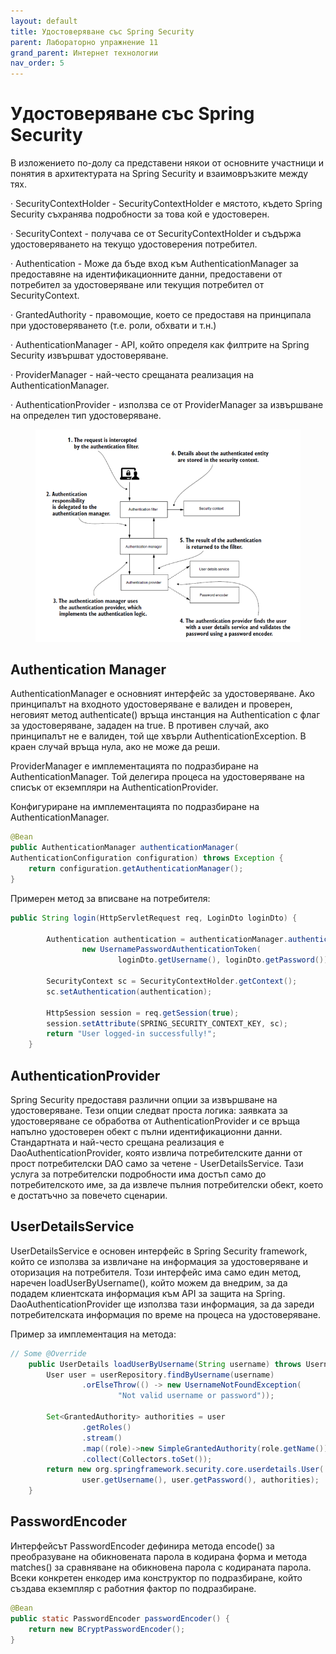 ```yaml
---
layout: default
title: Удостоверяване със Spring Security
parent: Лабораторно упражнение 11
grand_parent: Интернет технологии
nav_order: 5
---
```


# Удостоверяване със Spring Security

В изложението по-долу са представени някои от основните участници и понятия в архитектурата на Spring Security и взаимовръзките между тях.  

·       SecurityContextHolder - SecurityContextHolder е мястото, където Spring Security съхранява подробности за това кой е удостоверен.

·       SecurityContext - получава се от SecurityContextHolder и съдържа удостоверяването на текущо удостоверения потребител.

·       Authentication - Може да бъде вход към AuthenticationManager за предоставяне на идентификационните данни, предоставени от потребител за удостоверяване или текущия потребител от SecurityContext.

·       GrantedAuthority - правомощие, което се предоставя на принципала при удостоверяването (т.е. роли, обхвати и т.н.)

·       AuthenticationManager - API, който определя как филтрите на Spring Security извършват удостоверяване.

·       ProviderManager - най-често срещаната реализация на AuthenticationManager.

·       AuthenticationProvider - използва се от ProviderManager за извършване на определен тип удостоверяване.


<figure><img src="../../../assets/security1.png" alt=""><figcaption></figcaption></figure>

## Authentication Manager

AuthenticationManager е основният  интерфейс за удостоверяване. Ако принципалът на входното удостоверяване е валиден и проверен, неговият метод authenticate() връща инстанция на Authentication с флаг за удостоверяване, зададен на true. В противен случай, ако принципалът не е валиден, той ще хвърли AuthenticationException. В краен случай връща нула, ако не може да реши.

ProviderManager е имплементацията по подразбиране на AuthenticationManager. Той делегира процеса на удостоверяване на списък от екземпляри на AuthenticationProvider.

Конфигуриране на имплементацията по подразбиране на AuthenticationManager.

```java
@Bean
public AuthenticationManager authenticationManager(
AuthenticationConfiguration configuration) throws Exception {
    return configuration.getAuthenticationManager();
}
```
Примерен метод за вписване на потребителя:

```java
public String login(HttpServletRequest req, LoginDto loginDto) {

        Authentication authentication = authenticationManager.authenticate(
                new UsernamePasswordAuthenticationToken(
                        loginDto.getUsername(), loginDto.getPassword()));

        SecurityContext sc = SecurityContextHolder.getContext();
        sc.setAuthentication(authentication);

        HttpSession session = req.getSession(true);
        session.setAttribute(SPRING_SECURITY_CONTEXT_KEY, sc);
        return "User logged-in successfully!";
    }
```
## AuthenticationProvider
Spring Security предоставя различни опции за извършване на удостоверяване. Тези опции следват проста логика: заявката за удостоверяване се обработва от AuthenticationProvider и се връща напълно удостоверен обект с пълни идентификационни данни. Стандартната и най-често срещана реализация е DaoAuthenticationProvider, която извлича потребителските данни от прост потребителски DAO само за четене - UserDetailsService. Тази услуга за потребителски подробности има достъп само до потребителското име, за да извлече пълния потребителски обект, което е достатъчно за повечето сценарии.

## UserDetailsService
UserDetailsService е основен интерфейс в Spring Security framework, който се използва за извличане на информация за удостоверяване и оторизация на потребителя. Този интерфейс има само един метод, наречен loadUserByUsername(), който можем да внедрим, за да подадем клиентската информация към API за защита на Spring. DaoAuthenticationProvider ще използва тази информация, за да зареди потребителската информация по време на процеса на удостоверяване.

Пример за имплементация на метода:

```java
// Some @Override
    public UserDetails loadUserByUsername(String username) throws UsernameNotFoundException {
        User user = userRepository.findByUsername(username)
                .orElseThrow(() -> new UsernameNotFoundException(
                        "Not valid username or password"));

        Set<GrantedAuthority> authorities = user
                .getRoles()
                .stream()
                .map((role)->new SimpleGrantedAuthority(role.getName()))
                .collect(Collectors.toSet());
        return new org.springframework.security.core.userdetails.User(
                user.getUsername(), user.getPassword(), authorities);
    }
```

## PasswordEncoder
Интерфейсът PasswordEncoder дефинира метода encode() за преобразуване на обикновената парола в кодирана форма и метода matches() за сравняване на обикновена парола с кодираната парола. Всеки конкретен енкодер има конструктор по подразбиране, който създава екземпляр с работния фактор по подразбиране.

```java
@Bean
public static PasswordEncoder passwordEncoder() {
    return new BCryptPasswordEncoder();
}
```
